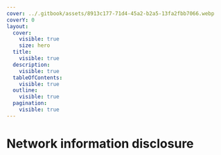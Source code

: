 ```yaml
---
cover: ../.gitbook/assets/8913c177-71d4-45a2-b2a5-13fa2fbb7066.webp
coverY: 0
layout:
  cover:
    visible: true
    size: hero
  title:
    visible: true
  description:
    visible: true
  tableOfContents:
    visible: true
  outline:
    visible: true
  pagination:
    visible: true
---
```


# Network information disclosure

